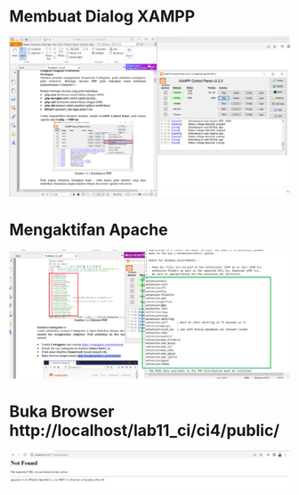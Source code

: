 # Membuat Dialog XAMPP

![Membuat Dialog XAMPP](screnshot/gambar1.png)


# Mengaktifan Apache

![Mengaktifan Apache](screnshot/gambar2.png)

# Buka Browser http://localhost/lab11_ci/ci4/public/

![Buka Browser http://localhost/lab11_ci/ci4/public/](screnshot/gambar3.png)